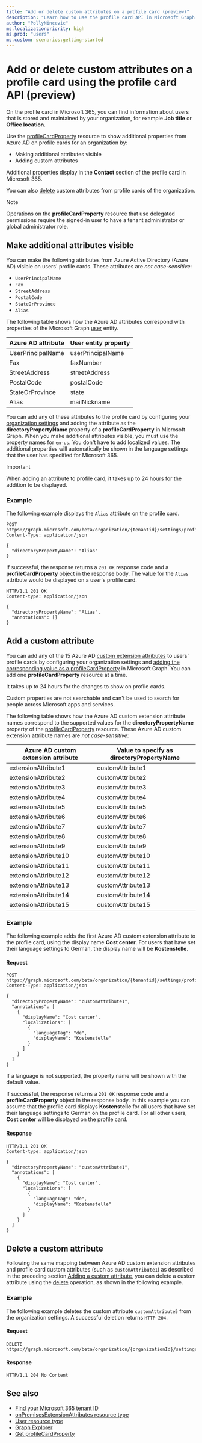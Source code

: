 ```yaml
---
title: "Add or delete custom attributes on a profile card (preview)"
description: "Learn how to use the profile card API in Microsoft Graph to make additional attributes visible and add or delete custom attributes on a profile card."
author: "PollyNincevic"
ms.localizationpriority: high
ms.prod: "users"
ms.custom: scenarios:getting-started
---
```


# Add or delete custom attributes on a profile card using the profile card API (preview)

On the profile card in Microsoft 365, you can find information about users that is stored and maintained by your organization, for example **Job title** or **Office location**.

Use the [profileCardProperty](/graph/api/resources/profilecardproperty) resource to show additional properties from Azure AD on profile cards for an organization by:

* Making additional attributes visible
* Adding custom attributes

Additional properties display in the **Contact** section of the profile card in Microsoft 365.

You can also [delete](/graph/api/profilecardproperty-delete?view=graph-rest-beta&preserve-view=true) custom attributes from profile cards of the organization.

> [!NOTE]
> Operations on the **profileCardProperty** resource that use delegated permissions require the signed-in user to have a tenant administrator or global administrator role.

## Make additional attributes visible

You can make the following attributes from Azure Active Directory (Azure AD) visible on users' profile cards. These attributes are *not case-sensitive*:

* `UserPrincipalName`
* `Fax`
* `StreetAddress`
* `PostalCode`
* `StateOrProvince`
* `Alias`

The following table shows how the Azure AD attributes correspond with properties of the Microsoft Graph [user](/graph/api/resources/user) entity.

| Azure AD attribute | User entity property |
| ------------------ | -------------------- |
| UserPrincipalName | userPrincipalName |
| Fax | faxNumber |
| StreetAddress | streetAddress |
| PostalCode | postalCode |
| StateOrProvince | state |
| Alias | mailNickname |

You can add any of these attributes to the profile card by configuring your [organization settings](/graph/api/resources/organizationsettings) and adding the attribute as the **directoryPropertyName** property of a **profileCardProperty** in Microsoft Graph. When you make additional attributes visible, you must use the property names for `en-us`. You don't have to add localized values. The additional properties will automatically be shown in the language settings that the user has specified for Microsoft 365.

> [!IMPORTANT]
> When adding an attribute to profile card, it takes up to 24 hours for the addition to be displayed.

### Example

The following example displays the `Alias` attribute on the profile card.

``` http
POST https://graph.microsoft.com/beta/organization/{tenantid}/settings/profileCardProperties
Content-Type: application/json

{
  "directoryPropertyName": "Alias"
}
```

If successful, the response returns a `201 OK` response code and a **profileCardProperty** object in the response body. The value for the `Alias` attribute would be displayed on a user's profile card.

``` http
HTTP/1.1 201 OK
Content-type: application/json

{
  "directoryPropertyName": "Alias",
  "annotations": []
}
```

## Add a custom attribute

You can add any of the 15 Azure AD [custom extension attributes](/graph/api/resources/onpremisesextensionattributes) to users' profile cards by configuring your organization settings and [adding the corresponding value as a profileCardProperty](/graph/api/organizationsettings-post-profilecardproperties) in Microsoft Graph. You can add one **profileCardProperty** resource at a time.

It takes up to 24 hours for the changes to show on profile cards.

Custom properties are not searchable and can't be used to search for people across Microsoft apps and services.

The following table shows how the Azure AD custom extension attribute names correspond to the supported values for the **directoryPropertyName** property of the [profileCardProperty](/graph/api/resources/profilecardproperty) resource. These Azure AD custom extension attribute names are *not case-sensitive*:

| Azure AD custom extension attribute | Value to specify as directoryPropertyName |
| ----------------------------------- | ----------------------------------------- |
| extensionAttribute1 | customAttribute1 |
| extensionAttribute2 | customAttribute2 |
| extensionAttribute3 | customAttribute3 |
| extensionAttribute4 | customAttribute4 |
| extensionAttribute5 | customAttribute5 |
| extensionAttribute6 | customAttribute6 |
| extensionAttribute7 | customAttribute7 |
| extensionAttribute8 | customAttribute8 |
| extensionAttribute9 | customAttribute9 |
| extensionAttribute10 | customAttribute10 |
| extensionAttribute11 | customAttribute11 |
| extensionAttribute12 | customAttribute12 |
| extensionAttribute13 | customAttribute13 |
| extensionAttribute14 | customAttribute14 |
| extensionAttribute15 | customAttribute15 |

### Example

The following example adds the first Azure AD custom extension attribute to the profile card, using the display name **Cost center**. For users that have set their language settings to German, the display name will be **Kostenstelle**.

#### Request

``` http
POST https://graph.microsoft.com/beta/organization/{tenantid}/settings/profileCardProperties
Content-Type: application/json

{
  "directoryPropertyName": "customAttribute1",
  "annotations": [
    {
      "displayName": "Cost center",
      "localizations": [
        {
          "languageTag": "de",
          "displayName": "Kostenstelle"
        }
      ]
    }
  ]
}
```

If a language is not supported, the property name will be shown with the default value.

If successful, the response returns a `201 OK` response code and a **profileCardProperty** object in the response body. In this example you can assume that the profile card displays **Kostenstelle** for all users that have set their language settings to German on the profile card. For all other users, **Cost center** will be displayed on the profile card.

#### Response

``` http
HTTP/1.1 201 OK
Content-type: application/json

{
  "directoryPropertyName": "customAttribute1",
  "annotations": [
    {
      "displayName": "Cost center",
      "localizations": [
        {
          "languageTag": "de",
          "displayName": "Kostenstelle"
        }
      ]
    }
  ]
}
```

## Delete a custom attribute

Following the same mapping between Azure AD custom extension attributes and profile card custom attributes (such as `customAttribute1`) as described in the preceding section [Adding a custom attribute](/graph/add-properties-profilecard#adding-a-custom-attribute), you can delete a custom attribute using the [delete](/graph/api/profilecardproperty-delete?view=graph-rest-beta&preserve-view=true) operation, as shown in the following example.

### Example

The following example deletes the custom attribute `customAttribute5` from the organization settings. A successful deletion returns `HTTP 204`.

#### Request

``` http
DELETE https://graph.microsoft.com/beta/organization/{organizationId}/settings/profileCardProperties/customAttribute5
```

#### Response

``` http
HTTP/1.1 204 No Content
```

## See also

- [Find your Microsoft 365 tenant ID](/onedrive/find-your-office-365-tenant-id)
- [onPremisesExtensionAttributes resource type](/graph/api/resources/onpremisesextensionattributes)
- [User resource type](/graph/api/resources/user)
- [Graph Explorer](https://developer.microsoft.com/graph/graph-explorer)
- [Get profileCardProperty](/graph/api/profilecardproperty-get)
